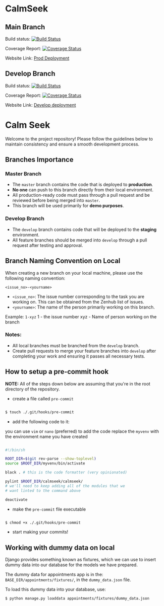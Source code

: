 # CalmSeek

## Main Branch
Build status: [![Build Status](https://app.travis-ci.com/gcivil-nyu-org/fall24-monday-team5.svg?token=gZFLquVHo7ZPGVRcsxqJ&branch=main)](https://app.travis-ci.com/gcivil-nyu-org/fall24-monday-team5)

Coverage Report: [![Coverage Status](https://coveralls.io/repos/github/gcivil-nyu-org/fall24-monday-team5/badge.svg?branch=main)](https://coveralls.io/github/gcivil-nyu-org/fall24-monday-team5?branch=main)

Website Link: [Prod Deployment](http://django-env3.eba-vbtmdwcq.us-east-1.elasticbeanstalk.com/)

## Develop Branch
Build status: [![Build Status](https://app.travis-ci.com/gcivil-nyu-org/fall24-monday-team5.svg?token=gZFLquVHo7ZPGVRcsxqJ&branch=develop)](https://app.travis-ci.com/gcivil-nyu-org/fall24-monday-team5)

Coverage Report: [![Coverage Status](https://coveralls.io/repos/github/gcivil-nyu-org/fall24-monday-team5/badge.svg?branch=develop)](https://coveralls.io/github/gcivil-nyu-org/fall24-monday-team5?branch=develop)

Website Link: [Develop deployment](http://django-env2.eba-hv2zpdfp.us-east-1.elasticbeanstalk.com/)
# Calm Seek

Welcome to the project repository! Please follow the guidelines below to maintain consistency and ensure a smooth development process.

## Branches Importance

### Master Branch
- The `master` branch contains the code that is deployed to **production**.
- **No one** can push to this branch directly from their local environment.
- All production-ready code must pass through a pull request and be reviewed before being merged into `master`.
- This branch will be used primarily for **demo purposes**.

### Develop Branch
- The `develop` branch contains code that will be deployed to the **staging** environment.
- All feature branches should be merged into `develop` through a pull request after testing and approval.

## Branch Naming Convention on Local

When creating a new branch on your local machine, please use the following naming convention:

```<issue_no>-<yourname>```

- `<issue_no>`: The issue number corresponding to the task you are working on. This can be obtained from the Zenhub list of issues.
- `<yourname>`: The name of the person primarily working on this branch.

Example: `1-xyz`
1 - the issue number
xyz - Name of person working on the branch

### Notes:
- All local branches must be branched from the `develop` branch.
- Create pull requests to merge your feature branches into `develop` after completing your work and ensuring it passes all necessary tests.


## How to setup a pre-commit hook

**NOTE:** All of the steps down below are assuming that you're in the root directory of the repository.

- create a file called `pre-commit`

```sh

$ touch ./.git/hooks/pre-commit

```

- add the following code to it:

you can use `vim` or `nano` (preferred) to add the code
replace the `myvenv` with the environment name you have created

```sh

#!/bin/sh

ROOT_DIR=$(git rev-parse --show-toplevel)
source $ROOT_DIR/myvenv/bin/activate

black . # this is the code formatter (very opinionated)

pylint $ROOT_DIR/calmseek/calmseek/
# we'll need to keep adding all of the modules that we
# want linted to the command above

deactivate

```

- make the `pre-commit` file executable

```sh

$ chmod +x ./.git/hooks/pre-commit

```

- start making your commits!


## Working with dummy data on local

Django provides something known as fixtures, which we can use to insert dummy data into our database for the models we have prepared.

The dummy data for appointments app is in the: `BASE_DIR/appointments/fixtures/`, in the `dummy_data.json` file.

To load this dummy data into your database, use:
```sh
$ python manage.py loaddata appointments/fixtures/dummy_data.json
```

